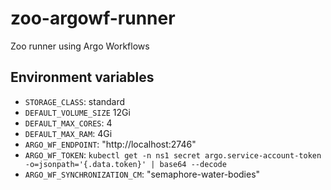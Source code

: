 # zoo-argowf-runner

Zoo runner using Argo Workflows

## Environment variables

- `STORAGE_CLASS`: standard
- `DEFAULT_VOLUME_SIZE` 12Gi
- `DEFAULT_MAX_CORES`: 4
- `DEFAULT_MAX_RAM`: 4Gi
- `ARGO_WF_ENDPOINT`: "http://localhost:2746"
- `ARGO_WF_TOKEN`: `kubectl get -n ns1 secret argo.service-account-token -o=jsonpath='{.data.token}' | base64 --decode`
- `ARGO_WF_SYNCHRONIZATION_CM`: "semaphore-water-bodies"